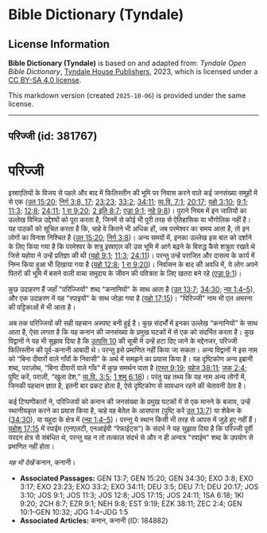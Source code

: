# Bible Dictionary (Tyndale)

## License Information

**Bible Dictionary (Tyndale)** is based on and adapted from: _Tyndale Open Bible Dictionary_, [Tyndale House Publishers](https://tyndaleopenresources.com/), 2023, which is licensed under a [CC BY-SA 4.0 license](https://creativecommons.org/licenses/by-sa/4.0/legalcode.en).

This markdown version (created `2025-10-06`) is provided under the same license.



--------------------------------

## परिज्जी (id: 381767)

परिज्जी
=======

इस्राएलियों के विजय से पहले और बाद में फिलिस्तीन की भूमि पर निवास करने वाले कई जनसंख्या समूहों में से एक ([उत 15:20](https://ref.ly/Gen15:20); [निर्ग 3:8, 17](https://ref.ly/Exod3:8,Exod3:17); [23:23](https://ref.ly/Exod23:23); [33:2](https://ref.ly/Exod33:2); [34:11](https://ref.ly/Exod34:11); [व्य.वि. 7:1](https://ref.ly/Deut7:1); [20:17](https://ref.ly/Deut20:17); [यहो 3:10](https://ref.ly/Josh3:10); [9:1](https://ref.ly/Josh9:1); [11:3](https://ref.ly/Josh11:3); [12:8](https://ref.ly/Josh12:8); [24:11](https://ref.ly/Josh24:11); [1 रा 9:20](https://ref.ly/1Kgs9:20); [2 इति 8:7](https://ref.ly/2Chr8:7); [एज्रा 9:1](https://ref.ly/Ezra9:1); [नहे 9:8](https://ref.ly/Neh9:8))। पुराने नियम में इन जातियों का उल्लेख विभिन्न उद्देश्यों को पूरा करता है, जिनमें से कोई भी पूरी तरह से ऐतिहासिक या भौगोलिक नहीं है। यह पाठकों को सूचित करता है कि, चाहे वे कितने भी अधिक हों, जब परमेश्वर का समय आता है, तो इन लोगों का विनाश निश्चित है ([उत 15:20](https://ref.ly/Gen15:20); [निर्ग 3:8](https://ref.ly/Exod3:8))। अन्य समयों में, इनका उल्लेख इस बात को दर्शाने के लिए किया गया है कि परमेश्वर के शत्रु इस्राएल की उस भूमि में आगे बढ़ने के विरुद्ध कैसे शत्रुता रखते थे जिसे यहोवा ने उन्हें प्रतिज्ञा की थी ([यहो 9:1](https://ref.ly/Josh9:1); [11:3](https://ref.ly/Josh11:3); [24:11](https://ref.ly/Josh24:11))। परन्तु उन्हें पराजित और दासत्व के कार्य में निम्न किया हुआ भी दिखाया गया है ([यहो 12:8](https://ref.ly/Josh12:8); [1 रा 9:20](https://ref.ly/1Kgs9:20))। निर्वासन के बाद की अवधि में, ये लोग अपने पितरों की भूमि में बसने वाली वाचा समुदाय के जीवन की पवित्रता के लिए खतरा बने रहे ([एज्रा 9:1](https://ref.ly/Ezra9:1))।

कुछ उदाहरण हैं जहाँ "परिज्जियों" शब्द "कनानियों" के साथ आता है ([उत 13:7](https://ref.ly/Gen13:7); [34:30](https://ref.ly/Gen34:30); [न्या 1:4–5](https://ref.ly/Judg1:4-Judg1:5)), और एक उदाहरण में यह "रपाइयों" के साथ जोड़ा गया है ([यहो 17:15](https://ref.ly/Josh17:15))। "पिरिज्जी" नाम भी एल अमरना की पट्टिकाओं में भी आता है।

अब तक परिज्जियों की सही पहचान अस्पष्ट बनी हुई है। कुछ संदर्भों में इनका उल्लेख “कनानियों” के साथ आता है, ऐसा लगता है कि यह कनान की जनसंख्या के प्रमुख घटकों में से एक को संदर्भित करता है। कुछ विद्वानों ने यह भी सुझाव दिया है कि [उत्पत्ति 10](https://ref.ly/Gen10:1-Gen10:32) की सूची में उन्हें हटा दिए जाने के मद्देनजर, परिज्जी फिलिस्तीन की पूर्व\-कनानी आबादी थे। परन्तु इसे प्रमाणित नहीं किया जा सकता। अन्य विद्वानों ने इस नाम को “बिना दीवारों वाले गाँवों के निवासी” के अर्थ में समझने का प्रयास किया है। यह दृष्टिकोण अन्य इब्रानी शब्द, पराज़ोथ, “बिना दीवारों वाले गाँव” में कुछ समर्थन पाता है ([एस्त 9:19](https://ref.ly/Esth9:19); [यहेज 38:11](https://ref.ly/Ezek38:11); [जक 2:4](https://ref.ly/Zech2:4); पुष्टि करें, पराज़ी, “खुला देश,” [व्य.वि. 3:5](https://ref.ly/Deut3:5); [1 शमू 6:18](https://ref.ly/1Sam6:18))। परंतु यह तथ्य कि यह नाम अन्य लोगों में, जिनकी पहचान ज्ञात है, इतनी बार प्रकट होता है, ऐसे दृष्टिकोण से सावधान रहने की चेतावनी देता है।

कई टिप्पणीकारों ने, परिज्जियों को कनान की जनसंख्या के प्रमुख घटकों में से एक मानने के बजाय, उन्हें स्थानीयकृत करने का प्रयास किया है, चाहे वह बेतेल के आसपास (पुष्टि करें [उत 13:7](https://ref.ly/Gen13:7)) या शेकेम के ([34:30](https://ref.ly/Gen34:30)), या यहूदा के क्षेत्र में ([न्या 1:4–5](https://ref.ly/Judg1:4-Judg1:5))। परन्तु ये स्थान किसी भी तरह से आपस में जुड़े हुए नहीं हैं। [यहोशू 17:15](https://ref.ly/Josh17:15) में रपाईम (एनएलटी, एनआईवी “रेफाईट्स”) के संदर्भ ने यह सुझाव दिया है कि परिज्जी पूर्वी यरदन क्षेत्र से संबंधित थे, परन्तु यह न तो तत्काल संदर्भ से और न ही अन्यत्र "रपाईम" शब्द के उपयोग से प्रमाणित नहीं होता।

*यह भी देखें* कनान, कनानी।

* **Associated Passages:** GEN 13:7; GEN 15:20; GEN 34:30; EXO 3:8; EXO 3:17; EXO 23:23; EXO 33:2; EXO 34:11; DEU 3:5; DEU 7:1; DEU 20:17; JOS 3:10; JOS 9:1; JOS 11:3; JOS 12:8; JOS 17:15; JOS 24:11; 1SA 6:18; 1KI 9:20; 2CH 8:7; EZR 9:1; NEH 9:8; EST 9:19; EZK 38:11; ZEC 2:4; GEN 10:1–GEN 10:32; JDG 1:4–JDG 1:5
* **Associated Articles:** कनान, कनानी (ID: 184882)

